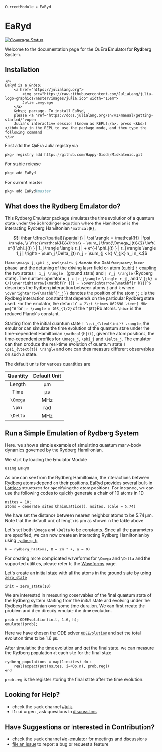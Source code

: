 ```@meta
CurrentModule = EaRyd
```

# EaRyd

[![Coverage Status](https://coveralls.io/repos/github/Happy-Diode/EaRyd.jl/badge.svg?branch=master&t=p1FNvJ)](https://coveralls.io/github/Happy-Diode/EaRyd.jl?branch=master)

Welcome to the documentation page for the QuEra **E**mul**a**tor for **Ryd**berg System.

## Installation

```@raw html
<p>
EaRyd is a &nbsp;
    <a href="https://julialang.org">
        <img src="https://raw.githubusercontent.com/JuliaLang/julia-logo-graphics/master/images/julia.ico" width="16em">
        Julia Language
    </a>
    &nbsp; package. To install EaRyd,
    please <a href="https://docs.julialang.org/en/v1/manual/getting-started/">open
    Julia's interactive session (known as REPL)</a>, press <kbd>]</kbd> key in the REPL to use the package mode, and then type the following command
</p>
```

First add the QuEra Julia registry via

```julia
pkg> registry add https://github.com/Happy-Diode/Miskatonic.git
```

For stable release

```julia
pkg> add EaRyd
```

For current master

```julia
pkg> add EaRyd#master
```

## What does the Rydberg Emulator do?

This Rydberg Emulator package simulates the time evolution of a quantum state under the Schrödinger equation where the Hamiltonian is the interacting Rydberg Hamiltonian `` \mathcal{H} ``, 

```math
i \hbar \dfrac{\partial}{\partial t} | \psi \rangle = \mathcal{H} | \psi \rangle,  \\

\frac{\mathcal{H}}{\hbar} = \sum_j \frac{\Omega_j(t)}{2} \left( e^{i \phi_j(t) } | 1_j \rangle  \langle r_j | + e^{-i \phi_j(t) } | r_j \rangle  \langle 1_j | \right) - \sum_j \Delta_j(t) n_j + \sum_{j < k} V_{jk} n_j n_k.
```

Here ``\Omega_j``, ``\phi_j``, and ``\Delta_j``  denote the Rabi frequency, laser phase, and the detuning of the driving laser field on atom (qubit) ``j`` coupling the two states  ``| 1_j \rangle `` (ground state) and `` | r_j \rangle `` (Rydberg state). The number operator ``n_j = |r_j\rangle \langle r_j|``, and ``V_{jk} = C/|\overrightarrow{\mathbf{r_j}} - \overrightarrow{\mathbf{r_k}}|^6`` describes the Rydberg interaction between atoms ``j`` and ``k`` where ``\overrightarrow{\mathbf{r_j}}`` denotes the position of the atom ``j``; ``C`` is the Rydberg interaction constant that depends on the particular Rydberg state used. For the emulator, the default ``C = 2\pi \times 862690 \text{ MHz μm}^6`` for ``|r \rangle = 70S_{1/2}`` of the ``^{87}``Rb atoms. ``\hbar`` is the reduced Planck's constant.

Starting from the initial quantum state ``| \psi_{\text{ini}} \rangle``, the emulator can simulate the time evolution of the quantum state under the time-dependent Hamiltonian ``\mathcal{H}(t)``, given the atom positions, the time-dependent profiles for  ``\Omega_j``, ``\phi_j`` and ``\Delta_j``. The emulator can then produce the real-time evolution of quantum state ``| \psi_{\text{t}} \rangle`` and one can then measure different observables on such a state.

The default units for various quantities are 

| Quantity      | Default Unit |
| :---:         |    :----:   |
| Length        |  μm         |
| Time          |  μs         |
| ``\Omega``    |  MHz        |
| ``\phi``      |  rad        |
| ``\Delta``    |  MHz        |

## Run a Simple Emulation of Rydberg System

Here, we show a simple example of simulating quantum many-body dynamics governed by the Rydberg Hamiltonian. 

We start by loading the Emulator Module

```@repl quick-start
using EaRyd
```

As one can see from the Rydberg Hamiltonian, the interactions between Rydberg atoms depend on their positions. EaRyd provides several built-in [Lattices](@ref) structures for specifying the atom positions. For instance, we can use the following codes to quickly generate a chain of 10 atoms in 1D: 

```@repl quick-start
nsites = 10;
atoms = generate_sites(ChainLattice(), nsites, scale = 5.74)
```
We have set the distance between nearest neighbor atoms to be 5.74 μm. Note that the default unit of length is μm as shown in the table above.

Let's set both ``\Omega`` and ``\Delta`` to be constants. Since all the parameters are specified, we can now create an interacting Rydberg Hamiltonian by using [`rydberg_h`](@ref), 

```@repl quick-start
h = rydberg_h(atoms; Ω = 2π * 4, Δ = 0)
```

For creating more complicated waveforms for ``\Omega`` and ``\Delta`` and the supported utilities, please refer to the [Waveforms](@ref) page.

Let's create an initial state with all the atoms in the ground state by using [`zero_state`](@ref)

```@repl quick-start
init = zero_state(10)
```

We are interested in measuring observables of the final quantum state of the Rydberg system starting from the initial state and evolving under the Rydberg Hamiltonian over some time duration. We can first create the problem and then directly emulate the time evolution.

```@repl quick-start
prob = ODEEvolution(init, 1.6, h);
emulate!(prob);
```
Here we have chosen the ODE solver [`ODEEvolution`](@ref) and set the total evolution time to be 1.6 μs.

After simulating the time evolution and get the final state, we can measure the Rydberg population at each site for the final state 

```@repl quick-start
rydberg_populations = map(1:nsites) do i
    real(expect(put(nsites, i=>Op.n), prob.reg))
end
```
`prob.reg` is the register storing the final state after the time evolution.


## Looking for Help?

- check the slack channel [#julia](https://quera-workspace.slack.com/archives/C011C12GXRD)
- if not urgent, ask questions in [discussions](https://github.com/Happy-Diode/EaRyd.jl/discussions)

## Have Suggestions or Interested in Contribution?

- check the slack channel [#q-emulator](https://quera-workspace.slack.com/archives/C01MKUATZRD) for meetings and discussions
- [file an issue](https://github.com/Happy-Diode/EaRyd.jl/issues/new) to report a bug or request a feature
